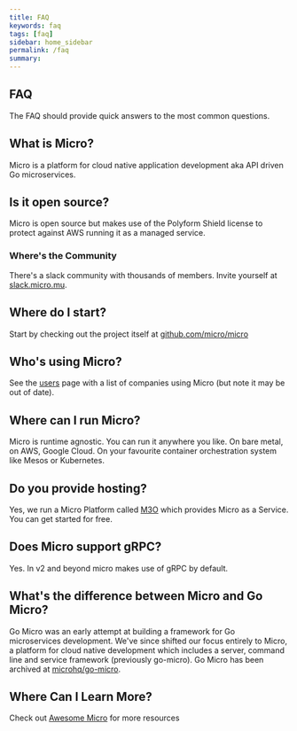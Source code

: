 ```yaml
---
title: FAQ
keywords: faq
tags: [faq]
sidebar: home_sidebar
permalink: /faq
summary:
---
```


## FAQ

The FAQ should provide quick answers to the most common questions.

## What is Micro?

Micro is a platform for cloud native application development aka API driven Go microservices.

## Is it open source?

Micro is open source but makes use of the Polyform Shield license to protect against AWS running it as a managed service.

### Where's the Community

There's a slack community with thousands of members. Invite yourself at [slack.micro.mu](https://slack.micro.mu).

## Where do I start?

Start by checking out the project itself at [github.com/micro/micro](https://github.com/micro/micro)

## Who's using Micro?

See the [users](../users) page with a list of companies using Micro (but note it may be out of date). 

## Where can I run Micro?

Micro is runtime agnostic. You can run it anywhere you like. On bare metal, on AWS, Google Cloud. On your favourite container orchestration system like Mesos or Kubernetes.

## Do you provide hosting?

Yes, we run a Micro Platform called [M3O](https://m3o.com) which provides Micro as a Service. You can get started for free.

## Does Micro support gRPC?

Yes. In v2 and beyond micro makes use of gRPC by default.

## What's the difference between Micro and Go Micro?

Go Micro was an early attempt at building a framework for Go microservices development. We've since shifted our focus entirely to Micro, 
a platform for cloud native development which includes a server, command line and service framework (previously go-micro). Go Micro has 
been archived at [microhq/go-micro](https://github.com/microhq/go-micro).

## Where Can I Learn More?

Check out [Awesome Micro](https://github.com/micro/awesome-micro) for more resources

